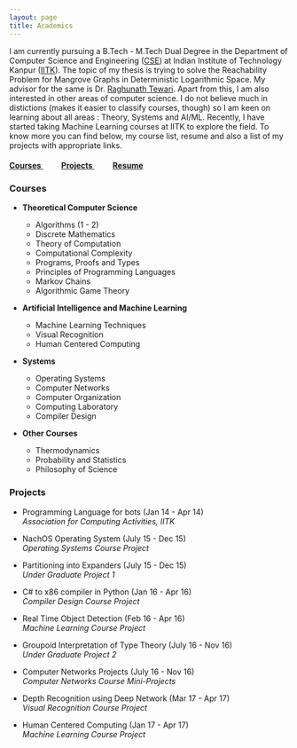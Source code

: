 ```yaml
---
layout: page
title: Academics
---
```

<link rel="stylesheet" href="/font-awesome-4.7.0/css/font-awesome.min.css">
<link rel="stylesheet" href="/acads.css">

I am currently pursuing a B.Tech - M.Tech Dual Degree in the Department of Computer Science and Engineering ([CSE](cse.iitk.ac.in)) at Indian Institute of Technology Kanpur ([IITK](iitk.ac.in)). The topic of my thesis is trying to solve the Reachability Problem for Mangrove Graphs in Deterministic Logarithmic Space. My advisor for the same is Dr. [Raghunath Tewari](cse.iitk.ac.in/users/rtewari). Apart from this, I am also interested in other areas of computer science. I do not believe much in distictions (makes it easier to classify courses, though) so I am keen on learning about all areas : Theory, Systems and AI/ML. Recently, I have started taking Machine Learning courses at IITK to explore the field. To know more you can find below, my course list, resume and also a list of my projects with appropriate links.

<h4> <a class="toplink" href="#Courses"> Courses </a> &nbsp &nbsp &nbsp &nbsp &nbsp  <a class="toplink" href="#Projects"> Projects </a> &nbsp &nbsp &nbsp &nbsp &nbsp  <a href="/resume.pdf" target="\_blank"> Resume </a> </h4>

<div id="Courses"> <h3> Courses </h3> </div>

- **Theoretical Computer Science**
    * Algorithms (1 - 2)
    * Discrete Mathematics
    * Theory of Computation
    * Computational Complexity
    * Programs, Proofs and Types
    * Principles of Programming Languages
    * Markov Chains
    * Algorithmic Game Theory

- **Artificial Intelligence and Machine Learning**
    * Machine Learning Techniques
    * Visual Recognition
    * Human Centered Computing

- **Systems**
    * Operating Systems
    * Computer Networks
    * Computer Organization
    * Computing Laboratory
    * Compiler Design

- **Other Courses**
    * Thermodynamics
    * Probability and Statistics
    * Philosophy of Science



<div id="Projects"> <h3> Projects </h3> </div>

* Programming Language for bots (Jan 14 - Apr 14) <span>
<a class="projlink" href="https://github.com/divush/ACA-Project" target="\_blank"> <i class="fa fa-github" aria-hidden="true"> </i> </a> </span> <br />
<i>Association for Computing Activities, IITK</i>

* NachOS Operating System (July 15 - Dec 15) <span>
<a class="projlink" href="https://github.com/divush/OS-Assignments" target="\_blank"> <i class="fa fa-github" aria-hidden="true"> </i> </a> </span> <br />
<i>Operating Systems Course Project</i>

* Partitioning into Expanders (July 15 - Dec 15) <span>
<a class="projlink" href="/cs395a/report.pdf" target="\_blank"> <i class="fa fa-file-pdf-o" aria-hidden="true"> </i> </a> </span> <br />
<i>Under Graduate Project 1</i>

* C# to x86 compiler in Python (Jan 16 - Apr 16) <span>
<a class="projlink" href="https://github.com/divush/csharp-compiler" target="\_blank"> <i class="fa fa-github" aria-hidden="true"> </i> </a> </span> <br />
<i> Compiler Design Course Project </i>

* Real Time Object Detection (Feb 16 - Apr 16) <span>
<a class="projlink" href="https://github.com/divush/MLT-Project" target="\_blank"> <i class="fa fa-github" aria-hidden="true"> </i> </a> </span> <br />
<i> Machine Learning Course Project </i>

* Groupoid Interpretation of Type Theory (July 16 - Nov 16) <span>
<a class="projlink" href="/cs498a/report.pdf" target="\_blank"> <i class="fa fa-file-pdf-o" aria-hidden="true"> </i></a> </span> <br />
<i> Under Graduate Project 2</i>

* Computer Networks Projects (July 16 - Nov 16) <span>
<a class="projlink" href="https://bitbucket.org/divyanshu_shende/cs425-projects" target="\_blank"> <i class="fa fa-bitbucket" aria-hidden="true"></i> </a> </span> <br />
<i> Computer Networks Course Mini-Projects </i>

* Depth Recognition using Deep Network (Mar 17 - Apr 17) <span>
<a class="projlink" href="https://github.com/divush/Visual-Recognition-Project" target="\_blank"> <i class="fa fa-github" aria-hidden="true"> </i> </a> </span> <br />
<i> Visual Recognition Course Project </i>

* Human Centered Computing (Jan 17 - Apr 17) <span>
<a class="projlink" href="https://bitbucket.org/divyanshu_shende/human-centered-computing" target="\_blank"> <i class="fa fa-bitbucket" aria-hidden="true"></i> </a> </span> <br />
<i> Machine Learning Course Project </i>
